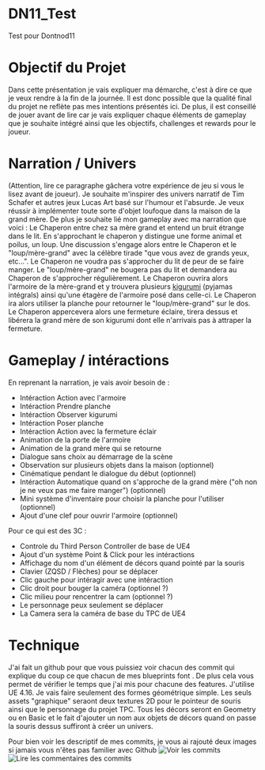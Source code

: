 # DN11_Test
Test pour Dontnod11


# Objectif du Projet

Dans cette présentation je vais expliquer ma démarche, c'est à dire ce que je veux rendre à la fin de la journée. Il est donc possible que la qualité final du projet ne reflète pas mes intentions présentés ici. De plus, il est conseillé de jouer avant de lire car je vais expliquer chaque éléments de gameplay que je souhaite intégré ainsi que les objectifs, challenges et rewards pour le joueur.

# Narration / Univers

(Attention, lire ce paragraphe gâchera votre expérience de jeu si vous le lisez avant de joueur). Je souhaite m'inspirer des univers narratif de Tim Schafer et autres jeux Lucas Art basé sur l'humour et l'absurde. Je veux réussir à implémenter toute sorte d'objet loufoque dans la maison de la grand mère. De plus je souhaite lié mon gameplay avec ma narration que voici : 
Le Chaperon entre chez sa mère grand et entend un bruit étrange dans le lit. En s'approchant le chaperon y distingue une forme animal et poilus, un loup. Une discussion s'engage alors entre le Chaperon et le "loup/mère-grand" avec la célèbre tirade "que vous avez de grands yeux, etc...". Le Chaperon ne voudra pas s'approcher du lit de peur de se faire manger. Le "loup/mère-grand" ne bougera pas du lit et demandera au Chaperon de s'approcher régulièrement. Le Chaperon ouvrira alors l'armoire de la mère-grand et y trouvera plusieurs [kigurumi](https://www.kigurumi-france.com/13-deguisement-animaux) (pyjamas intégrals) ainsi qu'une étagère de l'armoire posé dans celle-ci. Le Chaperon ira alors utiliser la planche pour retourner le "loup/mère-grand" sur le dos. Le Chaperon appercevera alors une fermeture éclaire, tirera dessus et libérera la grand mère de son kigurumi dont elle n'arrivais pas à attraper la fermeture.

# Gameplay / intéractions

En reprenant la narration, je vais avoir besoin de :
- Intéraction Action avec l'armoire
- Intéraction Prendre planche
- Intéraction Observer kigurumi
- Intéraction Poser planche
- Intéraction Action avec la fermeture éclair
- Animation de la porte de l'armoire
- Animation de la grand mère qui se retourne
- Dialogue sans choix au démarrage de la scène
- Observation sur plusieurs objets dans la maison (optionnel)
- Cinématique pendant le dialogue du début (optionnel)
- Intéraction Automatique quand on s'approche de la grand mère ("oh non je ne veux pas me faire manger") (optionnel)
- Mini système d'inventaire pour choisir la planche pour l'utiliser (optionnel)
- Ajout d'une clef pour ouvrir l'armoire (optionnel)

Pour ce qui est des 3C :
- Controle du Third Person Controller de base de UE4
- Ajout d'un système Point & Click pour les intéractions
- Affichage du nom d'un élément de décors quand pointé par la souris
- Clavier (ZQSD / Flèches) pour se déplacer
- Clic gauche pour intéragir avec une intéraction
- Clic droit pour bouger la caméra (optionnel ?)
- Clic milieu pour rencentrer la cam (optionnel ?)
- Le personnage peux seulement se déplacer
- La Camera sera la caméra de base du TPC de UE4

# Technique

J'ai fait un github pour que vous puissiez voir chacun des commit qui explique du coup ce que chacun de mes blueprints font . De plus cela vous permet de vérifier le temps que j'ai mis pour chacune des features. J'utilise UE 4.16.
Je vais faire seulement des formes géométrique simple. Les seuls assets "graphique" seraont deux textures 2D pour le pointeur de souris ainsi que le personnage du projet TPC. Tous les décors seront en Geometry ou en Basic et le fait d'ajouter un nom aux objets de décors quand on passe la souris dessus suffiront à créer un univers.

Pour bien voir les descriptif de mes commits, je vous ai rajouté deux images si jamais vous n'êtes pas familier avec Github
![Voir les commits](https://github.com/Fangh/DN11_Test/blob/master/Help_Github1.png)
![Lire les commentaires des commits](https://github.com/Fangh/DN11_Test/blob/master/Help_Github2.png)
